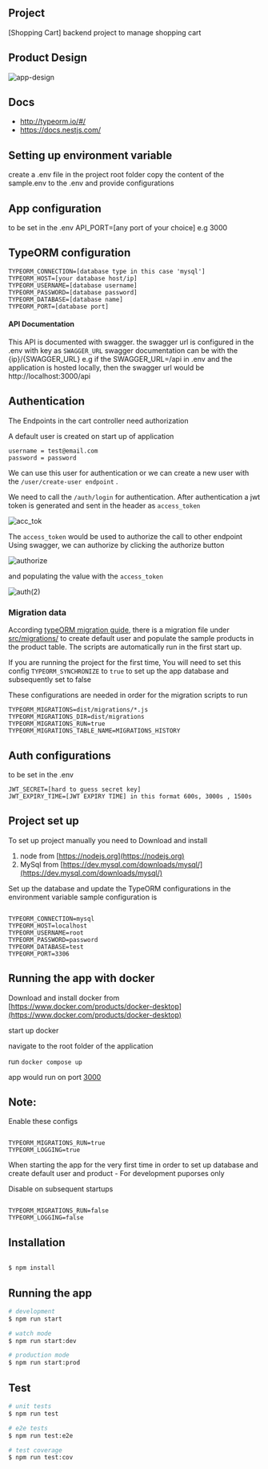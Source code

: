 ## Project

[Shopping Cart] backend project to manage shopping cart

## Product Design

<!-- ![app-design](https://user-images.githubusercontent.com/33487350/140169499-e3238f6e-3dbf-4177-9145-75a7a43a1a35.jpg) -->
<!-- ![app-design](https://user-images.githubusercontent.com/33487350/140169943-c08814f6-e1aa-460d-ba8d-6806420bf3b5.jpg) -->
![app-design](https://user-images.githubusercontent.com/33487350/140170092-3e213c76-2331-4400-87aa-6edcf36e666d.jpg)
## Docs
* http://typeorm.io/#/
* https://docs.nestjs.com/

## Setting up environment variable
create a .env file in the project root folder
copy the content of the sample.env to the .env and provide configurations

## App configuration
to be set in the .env
API_PORT=[any port of your choice] e.g 3000
## TypeORM configuration
``` 
TYPEORM_CONNECTION=[database type in this case 'mysql']
TYPEORM_HOST=[your database host/ip]
TYPEORM_USERNAME=[database username]
TYPEORM_PASSWORD=[database password]
TYPEORM_DATABASE=[database name]
TYPEORM_PORT=[database port]

```

#### API Documentation
This API is documented with swagger.
the swagger url is configured in the .env with key as `SWAGGER_URL`
swagger documentation can be with the {ip}/{SWAGGER_URL}
e.g if the SWAGGER_URL=/api in .env and the application is hosted locally,
then the swagger url would be http://localhost:3000/api

## Authentication

The Endpoints in the cart controller need authorization

A default user is created on start up of application
``` 
username = test@email.com
password = password 
```

We can use this user for authentication or we can create a new user with the ` /user/create-user endpoint ` .

We need to call the ` /auth/login ` for authentication.
After authentication a jwt token is generated and sent in the header as `access_token`

![acc_tok](https://user-images.githubusercontent.com/33487350/139799401-73457b9a-18bd-44d2-bd50-00112e9cc548.jpg)




The `access_token` would be used to authorize the call to other endpoint
Using swagger, we can authorize by clicking the authorize button 

![authorize](https://user-images.githubusercontent.com/33487350/139799723-1f19ca22-3537-436a-8cc1-dba205170777.jpg)


and populating the value with the `access_token`

![auth(2)](https://user-images.githubusercontent.com/33487350/139798942-2159e5d8-cf2d-44f0-a0fc-9a3f1fa0cbe2.jpg)

### Migration data

According [typeORM migration guide](https://github.com/typeorm/typeorm/blob/master/docs/migrations.md),
there is a migration file under [src/migrations/](src/migrations) to create default user and populate the sample products in the product table.
The scripts are automatically run in the first start up.

If you are running the project for the first time,
You will need to set this config `TYPEORM_SYNCHRONIZE` to `true` to set up the app database and subsequently set to false

These configurations are needed in order for the migration scripts to run

```
TYPEORM_MIGRATIONS=dist/migrations/*.js
TYPEORM_MIGRATIONS_DIR=dist/migrations
TYPEORM_MIGRATIONS_RUN=true
TYPEORM_MIGRATIONS_TABLE_NAME=MIGRATIONS_HISTORY 
```

## Auth configurations
to be set in the .env
``` 
JWT_SECRET=[hard to guess secret key]
JWT_EXPIRY_TIME=[JWT EXPIRY TIME] in this format 600s, 3000s , 1500s 
```

## Project set up
To set up project manually you need to 
Download and install 
1. node from [https://nodejs.org](https://nodejs.org)
2. MySql from [https://dev.mysql.com/downloads/mysql/](https://dev.mysql.com/downloads/mysql/)

Set up the database and update the TypeORM configurations in the environment variable 
sample configuration is 

```

TYPEORM_CONNECTION=mysql
TYPEORM_HOST=localhost
TYPEORM_USERNAME=root
TYPEORM_PASSWORD=password
TYPEORM_DATABASE=test
TYPEORM_PORT=3306

 ```

 ## Running the app with docker
 Download and install docker from [https://www.docker.com/products/docker-desktop](https://www.docker.com/products/docker-desktop)

 start up docker

 navigate to the root folder of the application

 run ` docker compose up `

 app would run on port [3000](http://localhost:3000/api/)

 ## Note:
 Enable these configs

 ```

TYPEORM_MIGRATIONS_RUN=true
TYPEORM_LOGGING=true

 ```

 When starting the app for the very first time 
 in order to set up database and create default user and product - For development puporses only

 Disable on subsequent startups 
```

TYPEORM_MIGRATIONS_RUN=false
TYPEORM_LOGGING=false

 ```

 ## Installation

```bash

$ npm install

```
## Running the app

```bash
# development
$ npm run start

# watch mode
$ npm run start:dev

# production mode
$ npm run start:prod
```

## Test

```bash
# unit tests
$ npm run test

# e2e tests
$ npm run test:e2e

# test coverage
$ npm run test:cov
```

